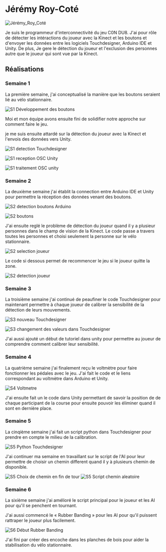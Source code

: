 # Jérémy Roy-Coté

 ![Jérémy_Roy_Coté](../img/jeremy_roy-cote.webp)

Je suis le programmeur d'interconnectivité du jeu C0N DU8. J'ai pour rôle de détecter les intéractions du joueur avec la Kinect et les boutons et d'envoyer les données entre les logiciels Touchdesigner, Arduino IDE et Unity. De plus, Je gere le détection du joueur et l'exclusion des personnes autre que le joueur qui sont vue par la Kinect.

 ## Réalisations

### Semaine 1

La première semaine, j'ai conceptualisé la manière que les boutons seraient lié au vélo stationnaire.

![S1 Développement des boutons](./img/Semaine_1_conception_Boutons.webp)

Moi et mon équipe avons ensuite fini de solidifier notre approche sur comment faire le jeu.

je me suis ensuite attardé sur la détection du joueur avec la Kinect et l'envois des données vers Unity.

![S1 detection Touchdesigner](./img/Semaine_1-Touchdesigner.webp)

![S1 reception OSC Unity](./img/Semaine_1_Unity_Reception_OSC_Basique.webp)

![S1 traitement OSC unity](./img/Semaine_1_Unity_Traitement_OSC.webp)

### Semaine 2

La deuxième semaine j'ai établit la connection entre Arduino IDE et Unity pour permettre la réception des données venant des boutons.

![S2 detection boutons Arduino](./img/Semaine_2_Arduino_Bouton.webp)

![S2 boutons](./img/Semaine_2_Boutons.webp)

J'ai ensuite reglé le problème de détection du joueur quand il y a plusieur personnes dans le champ de vision de la Kinect. Le code passe a travers toutes les personnes et choisi seulement la personne sur le vélo stationnaire.

![S2 selection joueur](./img/Semaine_2_Touchdesigner_Selection_Joueur.webp)

Le code si dessous permet de recommencer le jeu si le joueur quitte la zone.

![S2 detection joueur](./img/Semaine_2_Unity_Detection_Joueur.webp)


### Semaine 3

La troisième semaine j'ai continué de peaufiner le code Touchdesigner pour maintenant permettre à chaque joueur de calibrer la sensibilité de la détection de leurs mouvements.

![S3 nouveau Touchdesigner](./img/Semaine_3_Touchdesigner.webp)

![S3 changement des valeurs dans Touchdesigner](./img/Semaine_3_Touchdesigner_Calibration.webp)

J'ai aussi ajouté un début de tutoriel dans unity pour permettre au joueur de comprendre comment calibrer leur sensibilité.

### Semaine 4

La quatrième semaine j'ai finalement reçu le voltmètre pour faire fonctionner les pédales avec le jeu. J'ai fait le code et le liens correspondant au voltmètre dans Arduino et Unity. 

![S4 Voltmetre](./img/Semaine_4_Voltmetre.wepb)

J'ai ensuite fait un le code dans Unity permettant de savoir la position de de chaque participant de la course pour ensuite pouvoir les éliminer quand il sont en dernière place.

### Semaine 5

La cinqième semaine j'ai fait un script python dans Touchdesigner pour prendre en compte le milieu de la calibration.

![S5 Python Touchdesigner](./img/Semaine_5_Touchdesigner_Python_Scaling.webp)

J'ai continuer ma semaine en travaillant sur le script de l'AI pour leur permettre de choisir un chemin different quand il y à plusieurs chemin de disponible.

![S5 Choix de chemin en fin de tour](./img/Semaine_5_Chemin_Aleatoire_Fin_Tour.webp)
![S5 Script chemin aleatoire](./img/Semaine_5_Chemin_Aleatoire.webp)

### Semaine 6

La sixième semaine j'ai amélioré le script principal pour le joueur et les AI pour qu'il se penchent en tournant.

J'ai aussi commencé le « Rubber Banding » pour les AI pour qu'il puissent rattraper le joueur plus facilement.

![S6 Début Rubber Banding](./img/Semaine_6_Unity_Rubber_Banding.webp)

J'ai fini par créer des encoche dans les planches de bois pour aider la stabilisation du vélo stationnaire.
